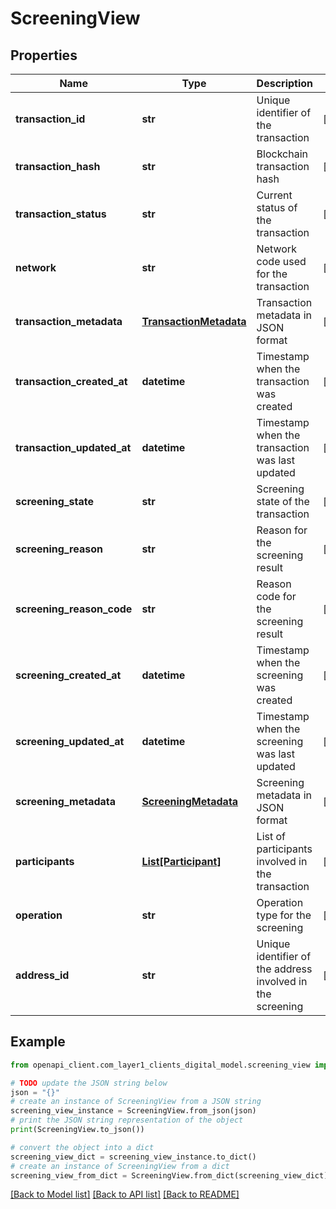 # ScreeningView


## Properties

Name | Type | Description | Notes
------------ | ------------- | ------------- | -------------
**transaction_id** | **str** | Unique identifier of the transaction | [optional] 
**transaction_hash** | **str** | Blockchain transaction hash | [optional] 
**transaction_status** | **str** | Current status of the transaction | [optional] 
**network** | **str** | Network code used for the transaction | [optional] 
**transaction_metadata** | [**TransactionMetadata**](TransactionMetadata.md) | Transaction metadata in JSON format | [optional] 
**transaction_created_at** | **datetime** | Timestamp when the transaction was created | [optional] 
**transaction_updated_at** | **datetime** | Timestamp when the transaction was last updated | [optional] 
**screening_state** | **str** | Screening state of the transaction | [optional] 
**screening_reason** | **str** | Reason for the screening result | [optional] 
**screening_reason_code** | **str** | Reason code for the screening result | [optional] 
**screening_created_at** | **datetime** | Timestamp when the screening was created | [optional] 
**screening_updated_at** | **datetime** | Timestamp when the screening was last updated | [optional] 
**screening_metadata** | [**ScreeningMetadata**](ScreeningMetadata.md) | Screening metadata in JSON format | [optional] 
**participants** | [**List[Participant]**](Participant.md) | List of participants involved in the transaction | [optional] 
**operation** | **str** | Operation type for the screening | [optional] 
**address_id** | **str** | Unique identifier of the address involved in the screening | [optional] 

## Example

```python
from openapi_client.com_layer1_clients_digital_model.screening_view import ScreeningView

# TODO update the JSON string below
json = "{}"
# create an instance of ScreeningView from a JSON string
screening_view_instance = ScreeningView.from_json(json)
# print the JSON string representation of the object
print(ScreeningView.to_json())

# convert the object into a dict
screening_view_dict = screening_view_instance.to_dict()
# create an instance of ScreeningView from a dict
screening_view_from_dict = ScreeningView.from_dict(screening_view_dict)
```
[[Back to Model list]](../README.md#documentation-for-models) [[Back to API list]](../README.md#documentation-for-api-endpoints) [[Back to README]](../README.md)


